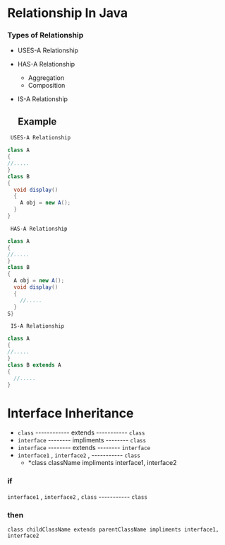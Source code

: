 # Relationship In Java
### Types of Relationship
  - USES-A Relationship
  - HAS-A Relationship
      - Aggregation
      - Composition
  - IS-A Relationship

    ## Example
` USES-A Relationship`
```java
class A
{
//.....
}
class B
{
  void display()
  {
    A obj = new A();
  }
}
```

` HAS-A Relationship`
```java
class A
{
//.....
}
class B
{
  A obj = new A();
  void display()
  {
    //.....
  }
S}
```
` IS-A Relationship`
```java
class A
{
//.....
}
class B extends A
{
  //.....
}
```

# Interface Inheritance

- `class` ------------ extends ----------- `class`
- `interface` -------- impliments -------- `class`
- `interface` -------- extends -------- `interface`
-  `interface1` , `interface2` ,  ----------- `class`
    - *class className impliments interface1, interface2

### if 
  `interface1` , `interface2` , `class` ----------- `class`
### then
  `class childClassName extends parentClassName impliments interface1, interface2`
  
